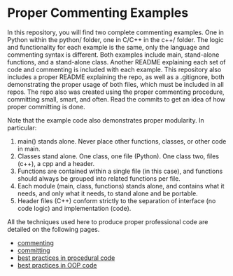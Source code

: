 # Proper Commenting Examples

In this repository, you will find two complete commenting examples. One in Python within the python/ folder, one in C/C++ in the c++/ folder. The logic and functionality for each example is the same, only the language and commenting syntax is different. Both examples include main, stand-alone functions, and a stand-alone class. Another README explaining each set of code and commenting is included with each example. This repository also includes a proper README explaining the repo, as well as a .gitignore, both demonstrating the proper usage of both files, which must be included in all repos. The repo also was created using the proper commenting procedure, committing small, smart, and often. Read the commits to get an idea of how proper committing is done.

Note that the example code also demonstrates proper modularity. In particular:

1. main() stands alone. Never place other functions, classes, or other code in main.
2. Classes stand alone. One class, one file (Python). One class two, files (c++), a cpp and a header.
3. Functions are contained within a single file (in this case), and functions should always be grouped into related functions per file.
4. Each module (main, class, functions) stands alone, and contains what it needs, and only what it needs, to stand alone and be portable.
5. Header files (C++) conform strictly to the separation of interface (no code logic) and implementation (code).

All the techniques used here to produce proper professional code are detailed on the following pages.

- [commenting](https://katrompas.accprofessors.com/commenting)
- [committing](https://katrompas.accprofessors.com/committing)
- [best practices in procedural code](https://katrompas.accprofessors.com/best-practice-procedural-programming)
- [best practices in OOP code](https://katrompas.accprofessors.com/best-practice-oop-programming)

